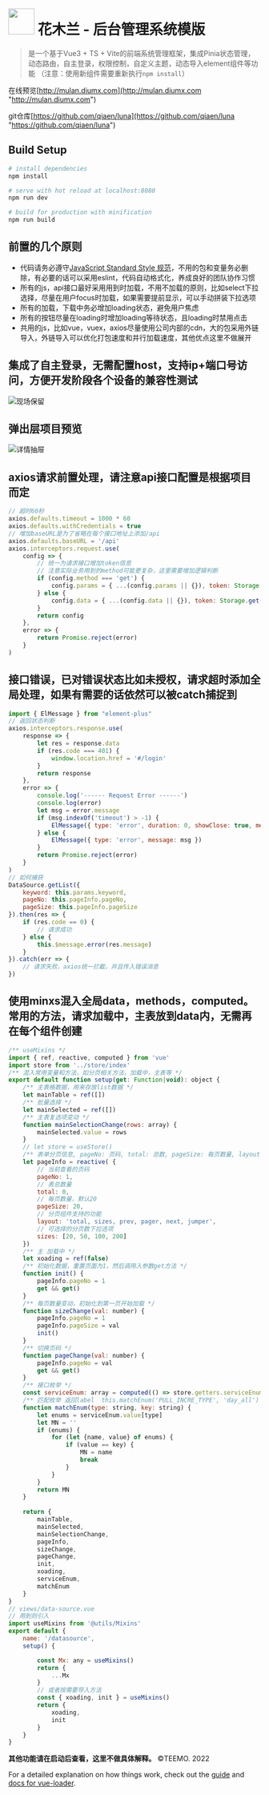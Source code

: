 <h1><img height="52" src="https://user-content.gitlab-static.net/8ae8981a41b6b76e8fab9a3528e79364fb55664d/68747470733a2f2f6173736574732e6769746c61622d7374617469632e6e65742f75706c6f6164732f2d2f73797374656d2f70726f6a6563742f6176617461722f32353535303235342f64742d372e706e673f77696474683d323030"> 花木兰 - 后台管理系统模版</h1>

> 是一个基于Vue3 + TS + Vite的前端系统管理框架，集成Pinia状态管理，动态路由，自主登录，权限控制，自定义主题，动态导入element组件等功能
>（注意：使用新组件需要重新执行`npm install`）

在线预览[http://mulan.diumx.com](http://mulan.diumx.com "http://mulan.diumx.com")

git仓库[https://github.com/qiaen/luna](https://github.com/qiaen/luna "https://github.com/qiaen/luna")
## Build Setup
``` bash
# install dependencies
npm install

# serve with hot reload at localhost:8080
npm run dev

# build for production with minification
npm run build
```
## 前置的几个原则
- 代码请务必遵守[JavaScript Standard Style 规范](https://standardjs.com/readme-zhcn.html "JavaScript Standard Style")，不用的包和变量务必删除，有必要的话可以采用eslint，代码自动格式化，养成良好的团队协作习惯
- 所有的js，api接口最好采用用到时加载，不用不加载的原则，比如select下拉选择，尽量在用户focus时加载，如果需要提前显示，可以手动拼装下拉选项
- 所有的加载，下载中务必增加loading状态，避免用户焦虑
- 所有的按钮尽量在loading时增加loading等待状态，且loading时禁用点击
- 共用的js，比如vue，vuex，axios尽量使用公司内部的cdn，大的包采用外链导入，外链导入可以优化打包速度和并行加载速度，其他优点这里不做展开

## 集成了自主登录，无需配置host，支持ip+端口号访问，方便开发阶段各个设备的兼容性测试
![现场保留](https://github.com/qiaen/static/blob/master/34783.png?raw=true "现场保留")

## 弹出层项目预览
![详情抽屉](https://github.com/qiaen/static/blob/master/9483.png?raw=true "详情抽屉")

## axios请求前置处理，请注意api接口配置是根据项目而定
```javascript
// 超时60秒
axios.defaults.timeout = 1000 * 60
axios.defaults.withCredentials = true
// 增加baseURL是为了省略在每个接口地址上添加/api
axios.defaults.baseURL = '/api'
axios.interceptors.request.use(
	config => {
		// 统一为请求接口增加token信息
		// 注意实际业务用到的method可能更复杂，这里需要增加逻辑判断
		if (config.method === 'get') {
			config.params = { ...(config.params || {}), token: Storage.get('token') }
		} else {
			config.data = { ...(config.data || {}), token: Storage.get('token') }
		}
		return config
	},
	error => {
		return Promise.reject(error)
	}
)
```
## 接口错误，已对错误状态比如未授权，请求超时添加全局处理，如果有需要的话依然可以被catch捕捉到
```javascript
import { ElMessage } from "element-plus"
// 返回状态判断
axios.interceptors.response.use(
	response => {
		let res = response.data
		if (res.code === 401) {
			window.location.href = '#/login'
		}
		return response
	},
	error => {
		console.log('------ Request Error ------')
		console.log(error)
		let msg = error.message
		if (msg.indexOf('timeout') > -1) {
			ElMessage({ type: 'error', duration: 0, showClose: true, message: `请求超时，请稍后重试～` })
		} else {
			ElMessage({ type: 'error', message: msg })
		}
		return Promise.reject(error)
	}
)
// 如何捕获
DataSource.getList({
	keyword: this.params.keyword,
	pageNo: this.pageInfo.pageNo,
	pageSize: this.pageInfo.pageSize
}).then(res => {
	if (res.code == 0) {
		// 请求成功
	} else {
		this.$message.error(res.message)
	}
}).catch(err => {
	// 请求失败，axios统一拦截，并且传入错误消息
})
```
## 使用minxs混入全局data，methods，computed。常用的方法，请求加载中，主表放到data内，无需再在每个组件创建
```javascript
/** useMixins */
import { ref, reactive, computed } from 'vue'
import store from '../store/index'
/** 混入常用变量和方法，如分页相关方法，加载中，主表等 */
export default function setup(get: Function|void): object {
    /** 主表格数据，用来存放list数据 */
    let mainTable = ref([])
    /** 批量选择 */
    let mainSelected = ref([])
    /** 主表复选项变动 */
    function mainSelectionChange(rows: array) {
        mainSelected.value = rows
    }
    // let store = useStore()
    /** 表单分页信息, pageNo: 页码, total: 总数, pageSize: 每页数量, layout: 总数, layout: 支持功能, sizes: 可选分页*/
    let pageInfo = reactive( {
        // 当前查看的页码
        pageNo: 1,
        // 表总数量
        total: 0,
        // 每页数量，默认20
        pageSize: 20,
        // 分页组件支持的功能
        layout: 'total, sizes, prev, pager, next, jumper',
        // 可选择的分页数下拉选项
        sizes: [20, 50, 100, 200]
    })
    /** 主 加载中 */
    let xoading = ref(false)
    /** 初始化数据，重置页面为1，然后调用入参数get方法 */
    function init() {
        pageInfo.pageNo = 1
        get && get()
    }
    /** 每页数量变动，初始化到第一页开始加载 */
    function sizeChange(val: number) {
        pageInfo.pageNo = 1
        pageInfo.pageSize = val
        init()
    }
    /** 切换页码 */
    function pageChange(val: number) {
        pageInfo.pageNo = val
        get && get()
    }
    /** 接口枚举 */
    const serviceEnum: array = computed(() => store.getters.serviceEnum)
    /** 匹配枚举 返回label  this.matchEnum('PULL_INCRE_TYPE', 'day_all') */
    function matchEnum(type: string, key: string) {
        let enums = serviceEnum.value[type]
        let MN = ''
        if (enums) {
            for (let {name, value} of enums) {
                if (value == key) {
                    MN = name
                    break
                }
            }
        }
        return MN
    }
    
    return {
        mainTable,
        mainSelected,
        mainSelectionChange,
        pageInfo,
        sizeChange,
        pageChange,
        init,
        xoading,
        serviceEnum,
        matchEnum
    }
}
// views/data-source.vue
// 用到则引入
import useMixins from '@utils/Mixins'
export default {
	name: '/datasource',
	setup() {

		const Mx: any = useMixins()
		return {
			...Mx
		}
		// 或者按需要导入方法
		const { xoading, init } = useMixins()
		return {
			xoading,
			init
		}
	}
}
```

**其他功能请在启动后查看，这里不做具体解释。**
&copy;TEEMO. 2022

For a detailed explanation on how things work, check out the [guide](http://vuejs-templates.github.io/webpack/) and [docs for vue-loader](http://vuejs.github.io/vue-loader).
